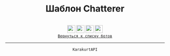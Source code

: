 <div align="center">
    <h1> Шаблон Chatterer </h1>
    <br>
    <img src="MediaVK-.svg" height="25"/>
    <img src="MediaTG-.svg" height="25"/>
    <img src="MediaDC-.svg" height="25"/>
    <img src="MediaOK-.svg" height="25"/>
</div>

<div align="left">

</div>

<div align="center">
    <code><a href="../ReadMe.md">Вернуться к списку ботов</a></code>
    <hr>
    <code>KarakurtAPI</code>
</div>